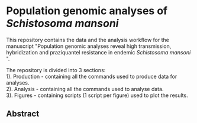 # Population genomic analyses of *Schistosoma mansoni*
This repository contains the data and the analysis workflow for the manuscript "Population genomic analyses reveal high transmission, hybridization and praziquantel resistance in endemic *Schistosoma mansoni* ".

The repository is divided into 3 sections:  
1). Production - containing all the commands used to produce data for analyses.  
2). Analysis - containing all the commands used to analyse data.  
3). Figures - containing scripts (1 script per figure) used to plot the results.  

## Abstract
